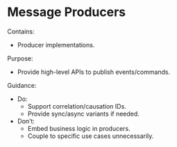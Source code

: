 # Message Producers

Contains:

- Producer implementations.

Purpose:

- Provide high-level APIs to publish events/commands.

Guidance:

- Do:
    - Support correlation/causation IDs.
    - Provide sync/async variants if needed.
- Don’t:
    - Embed business logic in producers.
    - Couple to specific use cases unnecessarily.
